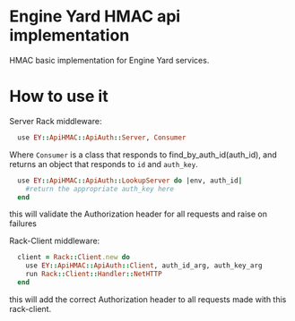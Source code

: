 # Engine Yard HMAC api implementation

HMAC basic implementation for Engine Yard services.

# How to use it

Server Rack middleware:

```ruby
  use EY::ApiHMAC::ApiAuth::Server, Consumer
```

Where `Consumer` is a class that responds to find_by_auth_id(auth_id), and returns an object that responds to `id` and `auth_key`.

```ruby
  use EY::ApiHMAC::ApiAuth::LookupServer do |env, auth_id|
    #return the appropriate auth_key here
  end
```

this will validate the Authorization header for all requests and raise on failures

Rack-Client middleware:

```ruby
  client = Rack::Client.new do
    use EY::ApiHMAC::ApiAuth::Client, auth_id_arg, auth_key_arg
    run Rack::Client::Handler::NetHTTP
  end
```

this will add the correct Authorization header to all requests made with this rack-client.
